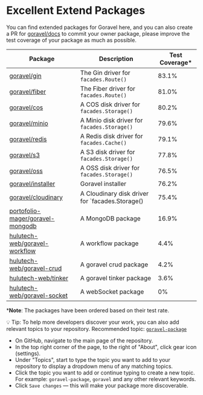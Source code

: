 # Excellent Extend Packages

You can find extended packages for Goravel here, and you can also create a PR for [goravel/docs](https://github.com/goravel/docs) to commit your owner package, please improve the test coverage of your package as much as possible.

| Package | Description | Test Coverage* |
| --------------------------------------------------------------------------------- | --------------------------------------------- | ------------- |
| [goravel/gin](https://github.com/goravel/gin) | The Gin driver for `facades.Route()` | 83.1% |
| [goravel/fiber](https://github.com/goravel/fiber) | The Fiber driver for `facades.Route()` | 81.0% |
| [goravel/cos](https://github.com/goravel/cos) | A COS disk driver for `facades.Storage()` | 80.2% |
| [goravel/minio](https://github.com/goravel/minio) | A Minio disk driver for `facades.Storage()` | 79.6% |
| [goravel/redis](https://github.com/goravel/redis) | A Redis disk driver for `facades.Cache()` | 79.1% |
| [goravel/s3](https://github.com/goravel/s3) | A S3 disk driver for `facades.Storage()` | 77.8% |
| [goravel/oss](https://github.com/goravel/oss) | A OSS disk driver for `facades.Storage()` | 76.5% |
| [goravel/installer](https://github.com/goravel/installer) | Goravel installer | 76.2% |
| [goravel/cloudinary](https://github.com/goravel/cloudinary) | A Cloudinary disk driver for `facades.Storage() | 75.4% |
| [portofolio-mager/goravel-mongodb](https://github.com/portofolio-mager/goravel-mongodb) | A MongoDB package | 16.9% |
| [hulutech-web/goravel-workflow](https://github.com/hulutech-web/goravel-workflow) | A workflow package | 4.4% |
| [hulutech-web/goravel-crud](https://github.com/hulutech-web/goravel-crud) | A goravel crud package | 4.2% |
| [hulutech-web/tinker](https://github.com/hulutech-web/tinker) | A goravel tinker package | 3.6% |
| [hulutech-web/goravel-socket](https://github.com/hulutech-web/goravel-socket) | A webSocket package | 0% |

***Note**: The packages have been ordered based on their test rate.

💡 Tip: To help more developers discover your work, you can also add relevant topics to your repository.
Recommended topic: [`goravel-package`](https://github.com/topics/goravel-package)

- On GitHub, navigate to the main page of the repository.
- In the top right corner of the page, to the right of "About", click gear icon (settings).
- Under "Topics", start to type the topic you want to add to your repository to display a dropdown menu of any matching topics.
- Click the topic you want to add or continue typing to create a new topic. For example: `goravel-package`, `goravel` and any other relevant keywords.
- Click `Save changes` — this will make your package more discoverable.
